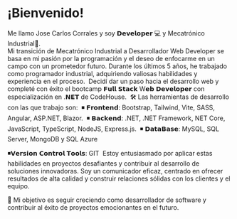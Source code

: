 # ¡Bienvenido! 

<div>
Me llamo Jose Carlos Corrales y soy 𝗗𝗲𝘃𝗲𝗹𝗼𝗽𝗲𝗿 💻 y Mecatrónico Industrial🔧.⁣
<br/>
Mi transición de Mecatrónico Industrial a Desarrollador Web Developer se basa en mi pasión por la programación y el deseo de enfocarme en un campo con un prometedor futuro. Durante los últimos 5 años, he trabajado como programador industrial, adquiriendo valiosas habilidades y experiencia en el proceso.
⁣
Decidí dar un paso hacia el desarrollo web y completé con éxito el bootcamp 𝗙𝘂𝗹𝗹 𝗦𝘁𝗮𝗰𝗸 W𝗲𝗯 𝗗𝗲𝘃𝗲𝗹𝗼𝗽𝗲𝗿 con especialización en .𝗡𝗘𝗧 de CodeHouse. 
⁣
🛠 Las herramientas de desarrollo con las que trabajo son:⁣
⁣
◾ 𝗙𝗿𝗼𝗻𝘁𝗲𝗻𝗱: Bootstrap, Tailwind, Vite, SASS, Angular, ASP.NET, Blazor.⁣
⁣
◾ 𝗕𝗮𝗰𝗸𝗲𝗻𝗱: .NET, .NET Framework, NET Core, JavaScript, TypeScript, NodeJS, Express.js.
⁣
◾ 𝗗𝗮𝘁𝗮𝗕𝗮𝘀𝗲: MySQL, SQL Server, MongoDB⁣ y SQL Azure

◾𝗩𝗲𝗿𝘀𝗶𝗼𝗻 𝗖𝗼𝗻𝘁𝗿𝗼𝗹 𝗧𝗼𝗼𝗹𝘀: GIT
⁣
Estoy entusiasmado por aplicar estas habilidades en proyectos desafiantes y contribuir al desarrollo de soluciones innovadoras. Soy un comunicador eficaz, centrado en ofrecer resultados de alta calidad y construir relaciones sólidas con los clientes y el equipo.

🔔 Mi objetivo es seguir creciendo como desarrollador de software y contribuir al éxito de proyectos emocionantes en el futuro.
  </div>
